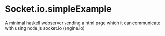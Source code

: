 # Socket.io.simpleExample
A minimal haskell webserver vending a html page which it can communicate with using node.js socket.io (engine.io)
